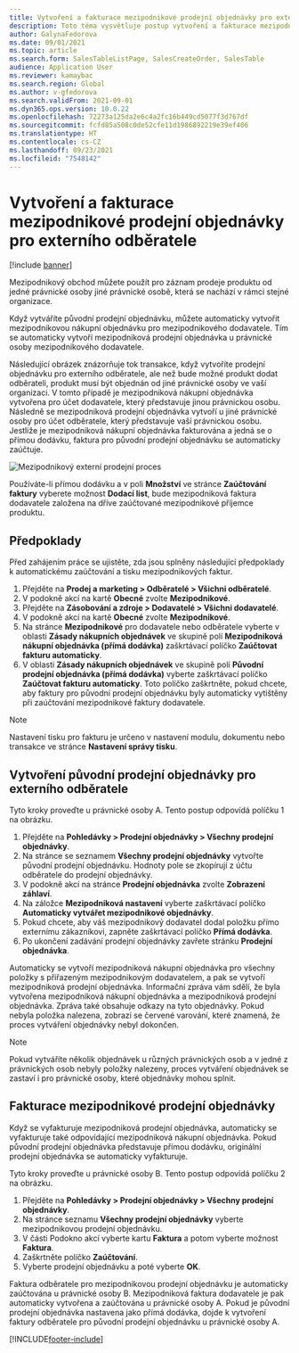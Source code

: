 ```yaml
---
title: Vytvoření a fakturace mezipodnikové prodejní objednávky pro externího odběratele
description: Toto téma vysvětluje postup vytvoření a fakturace mezipodnikové prodejní objednávky pro externího odběratele
author: GalynaFedorova
ms.date: 09/01/2021
ms.topic: article
ms.search.form: SalesTableListPage, SalesCreateOrder, SalesTable
audience: Application User
ms.reviewer: kamaybac
ms.search.region: Global
ms.author: v-gfedorova
ms.search.validFrom: 2021-09-01
ms.dyn365.ops.version: 10.0.22
ms.openlocfilehash: 72273a125da2e6c4a2fc16b449cd5077f3d767df
ms.sourcegitcommit: fcfd85a508c0de52cfe11d1986892219e39ef406
ms.translationtype: HT
ms.contentlocale: cs-CZ
ms.lasthandoff: 09/23/2021
ms.locfileid: "7548142"
---
```

# <a name="create-and-invoice-an-intercompany-sales-order-for-an-external-customer"></a>Vytvoření a fakturace mezipodnikové prodejní objednávky pro externího odběratele

[!include [banner](../../includes/banner.md)]

Mezipodnikový obchod můžete použít pro záznam prodeje produktu od jedné právnické osoby jiné právnické osobě, která se nachází v rámci stejné organizace.

Když vytváříte původní prodejní objednávku, můžete automaticky vytvořit mezipodnikovou nákupní objednávku pro mezipodnikového dodavatele. Tím se automaticky vytvoří mezipodniková prodejní objednávka u právnické osoby mezipodnikového dodavatele.

Následující obrázek znázorňuje tok transakce, když vytvoříte prodejní objednávku pro externího odběratele, ale než bude možné produkt dodat odběrateli, produkt musí být objednán od jiné právnické osoby ve vaší organizaci. V tomto případě je mezipodniková nákupní objednávka vytvořena pro účet dodavatele, který představuje jinou právnickou osobu. Následně se mezipodniková prodejní objednávka vytvoří u jiné právnické osoby pro účet odběratele, který představuje vaší právnickou osobu. Jestliže je mezipodniková nákupní objednávka fakturována a jedná se o přímou dodávku, faktura pro původní prodejní objednávku se automaticky zaúčtuje.

![Mezipodnikový externí prodejní proces](media/intercompanyexternalsalesprocess.png)

Používáte-li přímou dodávku a v poli **Množství** ve stránce **Zaúčtování faktury** vyberete možnost **Dodací list**, bude mezipodniková faktura dodavatele založena na dříve zaúčtované mezipodnikové příjemce produktu.

## <a name="prerequisites"></a>Předpoklady

Před zahájením práce se ujistěte, zda jsou splněny následující předpoklady k automatickému zaúčtování a tisku mezipodnikových faktur.

1. Přejděte na **Prodej a marketing \> Odběratelé \> Všichni odběratelé**.
1. V podokně akcí na kartě **Obecné** zvolte **Mezipodnikové**.
1. Přejděte na **Zásobování a zdroje \> Dodavatelé \> Všichni dodavatelé**.
1. V podokně akcí na kartě **Obecné** zvolte **Mezipodnikové**.
1. Na stránce **Mezipodnikové** pro dodavatele nebo odběratele vyberte v oblasti **Zásady nákupních objednávek** ve skupině polí **Mezipodniková nákupní objednávka (přímá dodávka)** zaškrtávací políčko **Zaúčtovat fakturu automaticky**.
1. V oblasti **Zásady nákupních objednávek** ve skupině polí **Původní prodejní objednávka (přímá dodávka)** vyberte zaškrtávací políčko **Zaúčtovat fakturu automaticky**. Toto políčko zaškrtněte, pokud chcete, aby faktury pro původní prodejní objednávku byly automaticky vytištěny při zaúčtování mezipodnikové faktury dodavatele.

> [!NOTE]
> Nastavení tisku pro fakturu je určeno v nastavení modulu, dokumentu nebo transakce ve stránce **Nastavení správy tisku**.

## <a name="create-an-original-sales-order-for-an-external-customer"></a>Vytvoření původní prodejní objednávky pro externího odběratele

Tyto kroky proveďte u právnické osoby A. Tento postup odpovídá políčku 1 na obrázku.

1. Přejděte na **Pohledávky \> Prodejní objednávky \> Všechny prodejní objednávky**.
1. Na stránce se seznamem **Všechny prodejní objednávky** vytvořte původní prodejní objednávku. Hodnoty pole se zkopírují z účtu odběratele do prodejní objednávky.
1. V podokně akcí na stránce **Prodejní objednávka** zvolte **Zobrazení záhlaví**.
1. Na záložce **Mezipodniková nastavení** vyberte zaškrtávací políčko **Automaticky vytvářet mezipodnikové objednávky**.
1. Pokud chcete, aby váš mezipodnikový dodavatel dodal položku přímo externímu zákazníkovi, zapněte zaškrtávací políčko **Přímá dodávka**.
1. Po ukončení zadávání prodejní objednávky zavřete stránku **Prodejní objednávka**.

Automaticky se vytvoří mezipodniková nákupní objednávka pro všechny položky s přiřazeným mezipodnikovým dodavatelem, a pak se vytvoří mezipodniková prodejní objednávka. Informační zpráva vám sdělí, že byla vytvořena mezipodniková nákupní objednávka a mezipodniková prodejní objednávka. Zpráva také obsahuje odkazy na tyto objednávky. Pokud nebyla položka nalezena, zobrazí se červené varování, které znamená, že proces vytváření objednávky nebyl dokončen.

> [!NOTE]
> Pokud vytváříte několik objednávek u různých právnických osob a v jedné z právnických osob nebyly položky nalezeny, proces vytváření objednávek se zastaví i pro právnické osoby, které objednávky mohou splnit.

## <a name="invoice-an-intercompany-sales-order"></a>Fakturace mezipodnikové prodejní objednávky

Když se vyfakturuje mezipodniková prodejní objednávka, automaticky se vyfakturuje také odpovídající mezipodniková nákupní objednávka. Pokud původní prodejní objednávka představuje přímou dodávku, originální prodejní objednávka se automaticky vyfakturuje.

Tyto kroky proveďte u právnické osoby B. Tento postup odpovídá políčku 2 na obrázku.

1. Přejděte na **Pohledávky \> Prodejní objednávky \> Všechny prodejní objednávky**.
1. Na stránce seznamu **Všechny prodejní objednávky** vyberte mezipodnikovou prodejní objednávku.
1. V části Podokno akcí vyberte kartu **Faktura** a potom vyberte možnost **Faktura**.
1. Zaškrtněte políčko **Zaúčtování**.
1. Vyberte prodejní objednávku a poté vyberte **OK**.

Faktura odběratele pro mezipodnikovou prodejní objednávku je automaticky zaúčtována u právnické osoby B. Mezipodniková faktura dodavatele je pak automaticky vytvořena a zaúčtována u právnické osoby A. Pokud je původní prodejní objednávka nastavena jako přímá dodávka, dojde k vytvoření faktury odběratele pro původní prodejní objednávku u právnické osoby A.

[!INCLUDE[footer-include](../../includes/footer-banner.md)]

